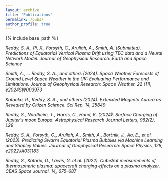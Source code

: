 ```yaml
---
layout: archive
title: "Publications"
permalink: /pubs/
author_profile: true
---
```


{% include base_path %}

_Reddy, S. A., Pi, X., Forsyth, C., Aruliah, A., Smith, A. (Submitted). Predictions of Equatorial Vertical Plasma Drift using TEC data and a Neural Network Model. Journal of Geophysical Research: Earth and Space Science_

_Smith, A., … Reddy, S. A., and others (2024). Space Weather Forecasts of Ground Level Space Weather in the UK: Evaluating Performance and Limitations. Journal of Geophysical Research: Space Weather. 22 (11), e2024SW003973_

_Kataoka, R., Reddy, S. A., and others (2024). Extended Magenta Aurora as Revealed by Citizen Science. Sci Rep. 14, 25849_

_Reddy, S., Nordheim, T., Harris, C., Hand, K. (2024). Surface Charging of Jupiter's moon Europa. Astrophysical Research Journal Letters, 962(2), L29_

_Reddy, S. A., Forsyth, C., Aruliah, A., Smith, A., Bortnik, J., Aa, E., et al. (2023). Predicting Swarm Equatorial Plasma Bubbles via Machine Learning and Shapley Values. Journal of Geophysical Research: Space Physics, 128, e2022JA031183_

_Reddy, S., Kataria, D., Lewis, G. et al. (2022). CubeSat measurements of thermospheric plasma: spacecraft charging effects on a plasma analyzer. CEAS Space Journal. 14, 675–687_

